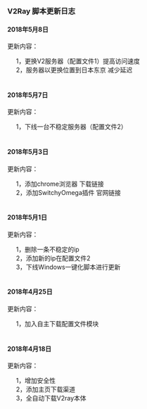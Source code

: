 ### V2Ray 脚本更新日志

#### 2018年5月8日<br>
更新内容：<br>

&nbsp;&nbsp;&nbsp;&nbsp;&nbsp;1，更换V2服务器（配置文件1）提高访问速度<br>
&nbsp;&nbsp;&nbsp;&nbsp;&nbsp;2，服务器以更换位置到日本东京 减少延迟<br>
<br>

#### 2018年5月7日<br>
更新内容：<br>

&nbsp;&nbsp;&nbsp;&nbsp;&nbsp;1，下线一台不稳定服务器（配置文件2）<br>
<br>

#### 2018年5月3日<br>
更新内容：<br>

&nbsp;&nbsp;&nbsp;&nbsp;&nbsp;1，添加chrome浏览器 下载链接<br>
&nbsp;&nbsp;&nbsp;&nbsp;&nbsp;2，添加SwitchyOmega插件 官网链接<br>
<br>

#### 2018年5月1日<br>
更新内容：<br>

&nbsp;&nbsp;&nbsp;&nbsp;&nbsp;1，删除一条不稳定的ip<br>
&nbsp;&nbsp;&nbsp;&nbsp;&nbsp;2，添加新的ip在配置文件2<br>
&nbsp;&nbsp;&nbsp;&nbsp;&nbsp;3，下线Windows一键化脚本进行更新<br>
<br>

#### 2018年4月25日<br>
更新内容：<br>

&nbsp;&nbsp;&nbsp;&nbsp;&nbsp;1，加入自主下载配置文件模块<br>
<br>

#### 2018年4月18日<br>
更新内容：<br>

&nbsp;&nbsp;&nbsp;&nbsp;&nbsp;1，增加安全性<br>
&nbsp;&nbsp;&nbsp;&nbsp;&nbsp;2，添加主页下载渠道<br>
&nbsp;&nbsp;&nbsp;&nbsp;&nbsp;3，全自动下载V2ray本体<br>
<br>
